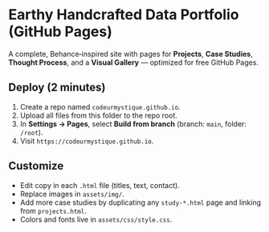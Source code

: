 # Earthy Handcrafted Data Portfolio (GitHub Pages)

A complete, Behance‑inspired site with pages for **Projects**, **Case Studies**, **Thought Process**, and a **Visual Gallery** — optimized for free GitHub Pages.

## Deploy (2 minutes)
1. Create a repo named `codeurmystique.github.io`.
2. Upload all files from this folder to the repo root.
3. In **Settings → Pages**, select **Build from branch** (branch: `main`, folder: `/root`).
4. Visit `https://codeurmystique.github.io`.

## Customize
- Edit copy in each `.html` file (titles, text, contact).
- Replace images in `assets/img/`.
- Add more case studies by duplicating any `study-*.html` page and linking from `projects.html`.
- Colors and fonts live in `assets/css/style.css`.
